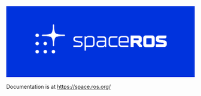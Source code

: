 <img src="/logos/spaceros_white_on_blue.png" alt="Space ROS Logo - White on Blue" width="700"/>

Documentation is at https://space.ros.org/
